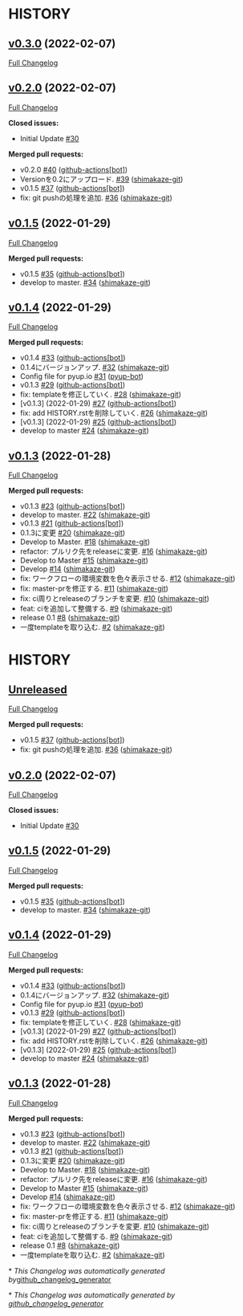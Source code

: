 # HISTORY

## [v0.3.0](https://github.com/shimakaze-git/django-jp-birthday/tree/v0.3.0) (2022-02-07)

[Full Changelog](https://github.com/shimakaze-git/django-jp-birthday/compare/v0.2.0...v0.3.0)

## [v0.2.0](https://github.com/shimakaze-git/django-jp-birthday/tree/v0.2.0) (2022-02-07)

[Full Changelog](https://github.com/shimakaze-git/django-jp-birthday/compare/v0.1.5...v0.2.0)

**Closed issues:**

- Initial Update [\#30](https://github.com/shimakaze-git/django-jp-birthday/issues/30)

**Merged pull requests:**

- v0.2.0 [\#40](https://github.com/shimakaze-git/django-jp-birthday/pull/40) ([github-actions[bot]](https://github.com/apps/github-actions))
- Versionを0.2にアップロード. [\#39](https://github.com/shimakaze-git/django-jp-birthday/pull/39) ([shimakaze-git](https://github.com/shimakaze-git))
- v0.1.5 [\#37](https://github.com/shimakaze-git/django-jp-birthday/pull/37) ([github-actions[bot]](https://github.com/apps/github-actions))
- fix: git pushの処理を追加. [\#36](https://github.com/shimakaze-git/django-jp-birthday/pull/36) ([shimakaze-git](https://github.com/shimakaze-git))

## [v0.1.5](https://github.com/shimakaze-git/django-jp-birthday/tree/v0.1.5) (2022-01-29)

[Full Changelog](https://github.com/shimakaze-git/django-jp-birthday/compare/v0.1.4...v0.1.5)

**Merged pull requests:**

- v0.1.5 [\#35](https://github.com/shimakaze-git/django-jp-birthday/pull/35) ([github-actions[bot]](https://github.com/apps/github-actions))
- develop to master. [\#34](https://github.com/shimakaze-git/django-jp-birthday/pull/34) ([shimakaze-git](https://github.com/shimakaze-git))

## [v0.1.4](https://github.com/shimakaze-git/django-jp-birthday/tree/v0.1.4) (2022-01-29)

[Full Changelog](https://github.com/shimakaze-git/django-jp-birthday/compare/v0.1.3...v0.1.4)

**Merged pull requests:**

- v0.1.4 [\#33](https://github.com/shimakaze-git/django-jp-birthday/pull/33) ([github-actions[bot]](https://github.com/apps/github-actions))
- 0.1.4にバージョンアップ. [\#32](https://github.com/shimakaze-git/django-jp-birthday/pull/32) ([shimakaze-git](https://github.com/shimakaze-git))
- Config file for pyup.io [\#31](https://github.com/shimakaze-git/django-jp-birthday/pull/31) ([pyup-bot](https://github.com/pyup-bot))
- v0.1.3 [\#29](https://github.com/shimakaze-git/django-jp-birthday/pull/29) ([github-actions[bot]](https://github.com/apps/github-actions))
- fix: templateを修正していく. [\#28](https://github.com/shimakaze-git/django-jp-birthday/pull/28) ([shimakaze-git](https://github.com/shimakaze-git))
- \[v0.1.3\] \(2022-01-29\) [\#27](https://github.com/shimakaze-git/django-jp-birthday/pull/27) ([github-actions[bot]](https://github.com/apps/github-actions))
- fix: add HISTORY.rstを削除していく. [\#26](https://github.com/shimakaze-git/django-jp-birthday/pull/26) ([shimakaze-git](https://github.com/shimakaze-git))
- \[v0.1.3\] \(2022-01-29\) [\#25](https://github.com/shimakaze-git/django-jp-birthday/pull/25) ([github-actions[bot]](https://github.com/apps/github-actions))
- develop to master [\#24](https://github.com/shimakaze-git/django-jp-birthday/pull/24) ([shimakaze-git](https://github.com/shimakaze-git))

## [v0.1.3](https://github.com/shimakaze-git/django-jp-birthday/tree/v0.1.3) (2022-01-28)

[Full Changelog](https://github.com/shimakaze-git/django-jp-birthday/compare/515815cbe454ff9b0caf506429079c329f91a11e...v0.1.3)

**Merged pull requests:**

- v0.1.3 [\#23](https://github.com/shimakaze-git/django-jp-birthday/pull/23) ([github-actions[bot]](https://github.com/apps/github-actions))
- develop to master. [\#22](https://github.com/shimakaze-git/django-jp-birthday/pull/22) ([shimakaze-git](https://github.com/shimakaze-git))
- v0.1.3 [\#21](https://github.com/shimakaze-git/django-jp-birthday/pull/21) ([github-actions[bot]](https://github.com/apps/github-actions))
- 0.1.3に変更 [\#20](https://github.com/shimakaze-git/django-jp-birthday/pull/20) ([shimakaze-git](https://github.com/shimakaze-git))
- Develop to Master. [\#18](https://github.com/shimakaze-git/django-jp-birthday/pull/18) ([shimakaze-git](https://github.com/shimakaze-git))
- refactor: プルリク先をreleaseに変更. [\#16](https://github.com/shimakaze-git/django-jp-birthday/pull/16) ([shimakaze-git](https://github.com/shimakaze-git))
- Develop to Master [\#15](https://github.com/shimakaze-git/django-jp-birthday/pull/15) ([shimakaze-git](https://github.com/shimakaze-git))
- Develop [\#14](https://github.com/shimakaze-git/django-jp-birthday/pull/14) ([shimakaze-git](https://github.com/shimakaze-git))
- fix: ワークフローの環境変数を色々表示させる. [\#12](https://github.com/shimakaze-git/django-jp-birthday/pull/12) ([shimakaze-git](https://github.com/shimakaze-git))
- fix: master-prを修正する. [\#11](https://github.com/shimakaze-git/django-jp-birthday/pull/11) ([shimakaze-git](https://github.com/shimakaze-git))
- fix: ci周りとreleaseのブランチを変更. [\#10](https://github.com/shimakaze-git/django-jp-birthday/pull/10) ([shimakaze-git](https://github.com/shimakaze-git))
- feat: ciを追加して整備する. [\#9](https://github.com/shimakaze-git/django-jp-birthday/pull/9) ([shimakaze-git](https://github.com/shimakaze-git))
- release 0.1 [\#8](https://github.com/shimakaze-git/django-jp-birthday/pull/8) ([shimakaze-git](https://github.com/shimakaze-git))
- 一度templateを取り込む. [\#2](https://github.com/shimakaze-git/django-jp-birthday/pull/2) ([shimakaze-git](https://github.com/shimakaze-git))

HISTORY
=======

[Unreleased](https://github.com/shimakaze-git/django-jp-birthday/tree/HEAD)
---------------------------------------------------------------------------

[Full
Changelog](https://github.com/shimakaze-git/django-jp-birthday/compare/v0.2.0...HEAD)

**Merged pull requests:**

-   v0.1.5
    [\#37](https://github.com/shimakaze-git/django-jp-birthday/pull/37)
    ([github-actions\[bot\]](https://github.com/apps/github-actions))
-   fix: git pushの処理を追加.
    [\#36](https://github.com/shimakaze-git/django-jp-birthday/pull/36)
    ([shimakaze-git](https://github.com/shimakaze-git))

[v0.2.0](https://github.com/shimakaze-git/django-jp-birthday/tree/v0.2.0) (2022-02-07)
--------------------------------------------------------------------------------------

[Full
Changelog](https://github.com/shimakaze-git/django-jp-birthday/compare/v0.1.5...v0.2.0)

**Closed issues:**

-   Initial Update
    [\#30](https://github.com/shimakaze-git/django-jp-birthday/issues/30)

[v0.1.5](https://github.com/shimakaze-git/django-jp-birthday/tree/v0.1.5) (2022-01-29)
--------------------------------------------------------------------------------------

[Full
Changelog](https://github.com/shimakaze-git/django-jp-birthday/compare/v0.1.4...v0.1.5)

**Merged pull requests:**

-   v0.1.5
    [\#35](https://github.com/shimakaze-git/django-jp-birthday/pull/35)
    ([github-actions\[bot\]](https://github.com/apps/github-actions))
-   develop to master.
    [\#34](https://github.com/shimakaze-git/django-jp-birthday/pull/34)
    ([shimakaze-git](https://github.com/shimakaze-git))

[v0.1.4](https://github.com/shimakaze-git/django-jp-birthday/tree/v0.1.4) (2022-01-29)
--------------------------------------------------------------------------------------

[Full
Changelog](https://github.com/shimakaze-git/django-jp-birthday/compare/v0.1.3...v0.1.4)

**Merged pull requests:**

-   v0.1.4
    [\#33](https://github.com/shimakaze-git/django-jp-birthday/pull/33)
    ([github-actions\[bot\]](https://github.com/apps/github-actions))
-   0.1.4にバージョンアップ.
    [\#32](https://github.com/shimakaze-git/django-jp-birthday/pull/32)
    ([shimakaze-git](https://github.com/shimakaze-git))
-   Config file for pyup.io
    [\#31](https://github.com/shimakaze-git/django-jp-birthday/pull/31)
    ([pyup-bot](https://github.com/pyup-bot))
-   v0.1.3
    [\#29](https://github.com/shimakaze-git/django-jp-birthday/pull/29)
    ([github-actions\[bot\]](https://github.com/apps/github-actions))
-   fix: templateを修正していく.
    [\#28](https://github.com/shimakaze-git/django-jp-birthday/pull/28)
    ([shimakaze-git](https://github.com/shimakaze-git))
-   \[v0.1.3\] (2022-01-29)
    [\#27](https://github.com/shimakaze-git/django-jp-birthday/pull/27)
    ([github-actions\[bot\]](https://github.com/apps/github-actions))
-   fix: add HISTORY.rstを削除していく.
    [\#26](https://github.com/shimakaze-git/django-jp-birthday/pull/26)
    ([shimakaze-git](https://github.com/shimakaze-git))
-   \[v0.1.3\] (2022-01-29)
    [\#25](https://github.com/shimakaze-git/django-jp-birthday/pull/25)
    ([github-actions\[bot\]](https://github.com/apps/github-actions))
-   develop to master
    [\#24](https://github.com/shimakaze-git/django-jp-birthday/pull/24)
    ([shimakaze-git](https://github.com/shimakaze-git))

[v0.1.3](https://github.com/shimakaze-git/django-jp-birthday/tree/v0.1.3) (2022-01-28)
--------------------------------------------------------------------------------------

[Full
Changelog](https://github.com/shimakaze-git/django-jp-birthday/compare/515815cbe454ff9b0caf506429079c329f91a11e...v0.1.3)

**Merged pull requests:**

-   v0.1.3
    [\#23](https://github.com/shimakaze-git/django-jp-birthday/pull/23)
    ([github-actions\[bot\]](https://github.com/apps/github-actions))
-   develop to master.
    [\#22](https://github.com/shimakaze-git/django-jp-birthday/pull/22)
    ([shimakaze-git](https://github.com/shimakaze-git))
-   v0.1.3
    [\#21](https://github.com/shimakaze-git/django-jp-birthday/pull/21)
    ([github-actions\[bot\]](https://github.com/apps/github-actions))
-   0.1.3に変更
    [\#20](https://github.com/shimakaze-git/django-jp-birthday/pull/20)
    ([shimakaze-git](https://github.com/shimakaze-git))
-   Develop to Master.
    [\#18](https://github.com/shimakaze-git/django-jp-birthday/pull/18)
    ([shimakaze-git](https://github.com/shimakaze-git))
-   refactor: プルリク先をreleaseに変更.
    [\#16](https://github.com/shimakaze-git/django-jp-birthday/pull/16)
    ([shimakaze-git](https://github.com/shimakaze-git))
-   Develop to Master
    [\#15](https://github.com/shimakaze-git/django-jp-birthday/pull/15)
    ([shimakaze-git](https://github.com/shimakaze-git))
-   Develop
    [\#14](https://github.com/shimakaze-git/django-jp-birthday/pull/14)
    ([shimakaze-git](https://github.com/shimakaze-git))
-   fix: ワークフローの環境変数を色々表示させる.
    [\#12](https://github.com/shimakaze-git/django-jp-birthday/pull/12)
    ([shimakaze-git](https://github.com/shimakaze-git))
-   fix: master-prを修正する.
    [\#11](https://github.com/shimakaze-git/django-jp-birthday/pull/11)
    ([shimakaze-git](https://github.com/shimakaze-git))
-   fix: ci周りとreleaseのブランチを変更.
    [\#10](https://github.com/shimakaze-git/django-jp-birthday/pull/10)
    ([shimakaze-git](https://github.com/shimakaze-git))
-   feat: ciを追加して整備する.
    [\#9](https://github.com/shimakaze-git/django-jp-birthday/pull/9)
    ([shimakaze-git](https://github.com/shimakaze-git))
-   release 0.1
    [\#8](https://github.com/shimakaze-git/django-jp-birthday/pull/8)
    ([shimakaze-git](https://github.com/shimakaze-git))
-   一度templateを取り込む.
    [\#2](https://github.com/shimakaze-git/django-jp-birthday/pull/2)
    ([shimakaze-git](https://github.com/shimakaze-git))

\* *This Changelog was automatically generated
by*[github\_changelog\_generator](https://github.com/github-changelog-generator/github-changelog-generator)


\* *This Changelog was automatically generated by [github_changelog_generator](https://github.com/github-changelog-generator/github-changelog-generator)*
